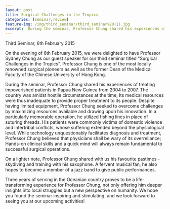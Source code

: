 ```yaml
---
layout: post
title: Surgical Challenges in the Tropics
categories: [seminar,review]
feature-img: /img/third_seminar/third_seminar%20(1).jpg
excerpt:  During the seminar, Professor Chung shared his experiences of treating impoverished patients in Papua New Guinea from 2004 to 2007. The country was amidst hostile circumstances at the time; Its medical resources were thus inadequate to provide proper treatment...
---
```


Third Seminar, 6th February 2015

On the evening of 6th February 2015, we were delighted to have Professor Sydney Chung as our guest speaker for our third seminar titled "Surgical Challenges in the Tropics". Professor Chung is one of the most locally renowned surgical pioneers as well as the former Dean of the Medical Faculty of the Chinese University of Hong Kong.
		
		
During the seminar, Professor Chung shared his experiences of treating impoverished patients in Papua New Guinea from 2004 to 2007. The country was amidst hostile circumstances at the time; Its medical resources were thus inadequate to provide proper treatment to its people. Despite having limited equipment, Professor Chung seeked to overcome challenges by maximizing resources available and drawing upon his innovation. In a particularly memorable operation, he utilized fishing lines in place of suturing threads. His patients were commonly victims of domestic violence and intertribal conflicts, whose suffering extended beyond the physiological level. While technology unquestionably facilitates diagnosis and treatment, Professor Chung believed that physicians shall be wary of its overreliance; Hands-on clinical skills and a quick mind will always remain fundamental to successful surgical operations.

On a lighter note, Professor Chung shared with us his favourite pastimes - skydiving and training with his saxophone. A fervent musical fan, he also hopes to become a member of a jazz band to give public performances.

Three years of serving in the Oceanian country proves to be a life-transforming experience for Professor Chung, not only offering him deeper insights into local struggles but a new perspective on humanity. We hope you found the seminar inspiring and stimulating, and we look forward to seeing you at our upcoming activities!
